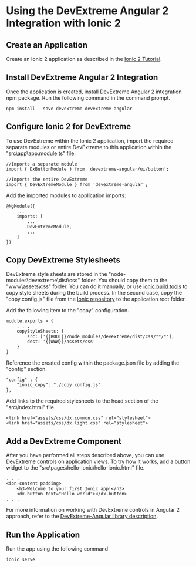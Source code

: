 # Using the DevExtreme Angular 2 Integration with Ionic 2

## Create an Application

Create an Ionic 2 application as described in the [Ionic 2 Tutorial](http://ionicframework.com/docs/v2/getting-started/tutorial/).

## Install DevExtreme Angular 2 Integration

Once the application is created, install DevExtreme Angular 2 integration npm package. Run the following command in the command prompt.

```
npm install --save devextreme devextreme-angular
```

## <a name="configuration"></a>Configure Ionic 2 for DevExtreme

To use DevExtreme within the Ionic 2 application, import the required separate modules or entire DevExtreme to this application within the "src\app\app.module.ts" file.

```
//Imports a separate module
import { DxButtonModule } from 'devextreme-angular/ui/button'; 

//Imports the entire DevExtreme
import { DevExtremeModule } from 'devextreme-angular'; 
```

Add the imported modules to application imports: 

```
@NgModule({ 
    ... 
    imports: [ 
        ... 
        DevExtremeModule, 
        ... 
    ] 
})
```

## Copy DevExtreme Stylesheets

DevExtreme style sheets are stored in the "node-modules\devextreme\dist\css" folder. You should copy them to the "www\assets\css" folder. You can do it manually, or use [ionic build tools](https://ionicframework.com/docs/v2/resources/app-scripts/) to copy style sheets during the build process. In the second case, copy the "copy.config.js" file from the [Ionic repository](https://github.com/driftyco/ionic-app-scripts/blob/master/config/copy.config.js) to the application root folder.

Add the following item to the "copy" configuration.

```
module.exports = {
    . . .
    copyStyleSheets: {
        src: ['{{ROOT}}/node_modules/devextreme/dist/css/**/*'],
        dest: '{{WWW}}/assets/css'
    }
}
```

Reference the created config within the package.json file by adding the "config" section.

```
"config" : {
    "ionic_copy": "./copy.config.js"
},
```

Add links to the required stylesheets to the head section of the "src\index.html" file.

```
<link href="assets/css/dx.common.css" rel="stylesheet">
<link href="assets/css/dx.light.css" rel="stylesheet">
```

## Add a DevExtreme Component

After you have performed all steps described above, you can use DevExtreme controls on application views. To try how it works, add a button widget to the "src\pages\hello-ionic\hello-ionic.html" file.

```
. . .
<ion-content padding>
    <h3>Welcome to your first Ionic app!</h3>
    <dx-button text="Hello world"></dx-button>
. . .
```

For more information on working with DevExtreme controls in Angular 2 approach, refer to the [DevExtreme-Angular library description](https://github.com/DevExpress/devextreme-angular).

## Run the Application

Run the app using the following command

```
ionic serve
```